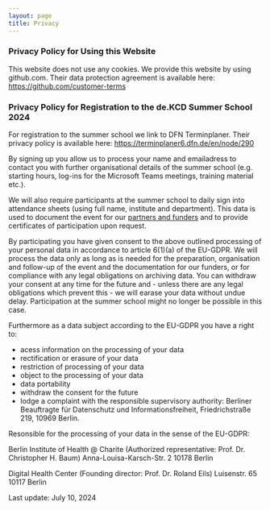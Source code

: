 ```yaml
---
layout: page
title: Privacy
---
```

### Privacy Policy for Using this Website
This website does not use any cookies. We provide this website by using github.com. Their data protection agreement is available here: https://github.com/customer-terms


### Privacy Policy for Registration to the de.KCD Summer School 2024

For registration to the summer school we link to DFN Terminplaner. Their privacy policy is available here: https://terminplaner6.dfn.de/en/node/290

By signing up you allow us to process your name and emailadress to contact you with further organisational details of the summer school (e.g. starting hours, log-ins for the Microsoft Teams meetings, training material etc.).

We will also require participants at the summer school to daily sign into attendance sheets (using full name, institute and department). This data is used to document the event for our [partners and funders](https://llmcloud2024.github.io/contact.html) and to provide certificates of participation upon request.

By participating you have given consent to the above outlined processing of your personal data in accordance to article 6(1)(a) of the EU-GDPR. We will process the data only as long as is needed for the preparation, organisation and follow-up of the event and the documentation for our funders, or for compliance with any legal obligations on archiving data. You can withdraw your consent at any time for the future and - unless there are any legal obligations which prevent this - we will earase your data without undue delay. Participation at the summer school might no longer be possible in this case.

Furthermore as a data subject according to the EU-GDPR you have a right to: 
- acess information on the processing of your data
- rectification or erasure of your data
- restriction of processing of your data
- object to the processing of your data
- data portability
- withdraw the consent for the future
- lodge a complaint with the responsible supervisory authority: Berliner Beauftragte für Datenschutz und Informationsfreiheit, Friedrichstraße 219, 10969 Berlin.

Resonsible for the processing of your data in the sense of the EU-GDPR:

Berlin Institute of Health @ Charite
(Authorized representative: Prof. Dr. Christopher H. Baum)
Anna-Louisa-Karsch-Str. 2
10178 Berlin

Digital Health Center
(Founding director: Prof. Dr. Roland Eils)
Luisenstr. 65
10117 Berlin

Last update: July 10, 2024




